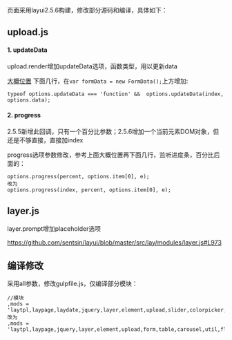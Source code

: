 页面采用layui2.5.6构建，修改部分源码和编译，具体如下：

## upload.js

#### 1. updateData

upload.render增加updateData选项，函数类型，用以更新data

[大概位置](https://github.com/sentsin/layui/blob/master/src/lay/modules/upload.js#L178)
下面几行，在``var formData = new FormData();``上方增加:

```
typeof options.updateData === 'function' &&  options.updateData(index, options.data);
```

#### 2. progress

2.5.5新增此回调，只有一个百分比参数；2.5.6增加一个当前元素DOM对象，但还是不够直接，直接加index

progress选项参数修改，参考上面大概位置再下面几行，监听进度条，百分比后面的：

```
options.progress(percent, options.item[0], e);
改为
options.progress(index, percent, options.item[0], e);
```

## layer.js

layer.prompt增加placeholder选项

https://github.com/sentsin/layui/blob/master/src/lay/modules/layer.js#L973

## 编译修改

采用all参数，修改gulpfile.js，仅编译部分模块：

```
//模块
,mods = 'laytpl,laypage,laydate,jquery,layer,element,upload,slider,colorpicker,form,tree,transfer,table,carousel,rate,util,flow,layedit,code'
改为
,mods = 'laytpl,laypage,jquery,layer,element,upload,form,table,carousel,util,flow,code'
```
